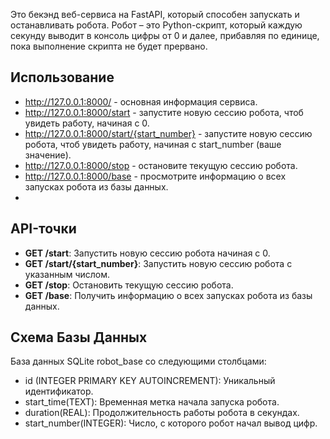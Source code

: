 Это бекэнд веб-сервиса на FastAPI, который способен запускать и останавливать робота.
Робот – это Python-скрипт, который каждую секунду выводит в консоль цифры от 0 и далее, прибавляя по единице, пока выполнение скрипта не будет прервано.

## Использование
- http://127.0.0.1:8000/ - основная информация сервиса.
- http://127.0.0.1:8000/start - запустите новую сессию робота, чтоб увидеть работу, начиная с 0.
- http://127.0.0.1:8000/start/{start_number} - запустите новую сессию робота, чтоб увидеть работу, начиная с start_number (ваше значение).
- http://127.0.0.1:8000/stop - остановите текущую сессию робота.
- http://127.0.0.1:8000/base - просмотрите информацию о всех запусках робота из базы данных.
- 
## API-точки
- **GET /start**: Запустить новую сессию робота начиная с 0.
- **GET /start/{start_number}**: Запустить новую сессию робота с указанным числом.
- **GET /stop**: Остановить текущую сессию робота.
- **GET /base**: Получить информацию о всех запусках робота из базы данных.

## Схема Базы Данных
База данных SQLite robot_base со следующими столбцами:
- id (INTEGER PRIMARY KEY AUTOINCREMENT): Уникальный идентификатор.
- start_time(TEXT): Временная метка начала запуска робота.
- duration(REAL): Продолжительность работы робота в секундах.
- start_number(INTEGER): Число, с которого робот начал вывод цифр.









